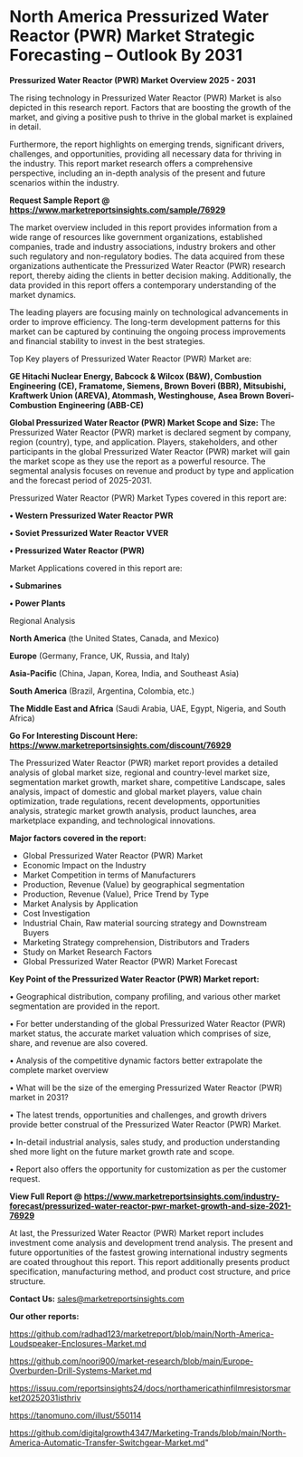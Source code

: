 # North America Pressurized Water Reactor (PWR) Market Strategic Forecasting – Outlook By 2031

<Strong> Pressurized Water Reactor (PWR) Market Overview 2025 - 2031</strong>

The rising technology in Pressurized Water Reactor (PWR) Market is also depicted in this research report. Factors that are boosting the growth of the market, and giving a positive push to thrive in the global market is explained in detail.

Furthermore, the report highlights on emerging trends, significant drivers, challenges, and opportunities, providing all necessary data for thriving in the industry. This report market research offers a comprehensive perspective, including an in-depth analysis of the present and future scenarios within the industry.

<strong>Request Sample Report @ <a href=https://www.marketreportsinsights.com/sample/76929>https://www.marketreportsinsights.com/sample/76929</a></strong>

The market overview included in this report provides information from a wide range of resources like government organizations, established companies, trade and industry associations, industry brokers and other such regulatory and non-regulatory bodies. The data acquired from these organizations authenticate the Pressurized Water Reactor (PWR) research report, thereby aiding the clients in better decision making. Additionally, the data provided in this report offers a contemporary understanding of the market dynamics.

The leading players are focusing mainly on technological advancements in order to improve efficiency. The long-term development patterns for this market can be captured by continuing the ongoing process improvements and financial stability to invest in the best strategies.

Top Key players of Pressurized Water Reactor (PWR) Market are:

<strong>GE Hitachi Nuclear Energy, Babcock & Wilcox (B&W), Combustion Engineering (CE), Framatome, Siemens, Brown Boveri (BBR), Mitsubishi, Kraftwerk Union (AREVA), Atommash, Westinghouse, Asea Brown Boveri-Combustion Engineering (ABB-CE)</strong>

<strong><b>Global Pressurized Water Reactor (PWR) Market Scope and Size:</b></strong>
The Pressurized Water Reactor (PWR) market is declared segment by company, region (country), type, and application. Players, stakeholders, and other participants in the global Pressurized Water Reactor (PWR) market will gain the market scope as they use the report as a powerful resource. The segmental analysis focuses on revenue and product by type and application and the forecast period of 2025-2031.

Pressurized Water Reactor (PWR) Market Types covered in this report are:

<strong>• Western Pressurized Water Reactor PWR

• Soviet Pressurized Water Reactor VVER

• Pressurized Water Reactor (PWR)</strong>

Market Applications covered in this report are:

<strong>• Submarines

• Power Plants</strong> 

Regional Analysis

<strong>North America</strong> (the United States, Canada, and Mexico)

<strong>Europe</strong> (Germany, France, UK, Russia, and Italy)

<strong>Asia-Pacific</strong> (China, Japan, Korea, India, and Southeast Asia)

<strong>South America</strong> (Brazil, Argentina, Colombia, etc.)

<strong>The Middle East and Africa</strong> (Saudi Arabia, UAE, Egypt, Nigeria, and South Africa)

<strong>Go For Interesting Discount Here: <a href=https://www.marketreportsinsights.com/discount/76929>https://www.marketreportsinsights.com/discount/76929</a></strong>

The Pressurized Water Reactor (PWR) market report provides a detailed analysis of global market size, regional and country-level market size, segmentation market growth, market share, competitive Landscape, sales analysis, impact of domestic and global market players, value chain optimization, trade regulations, recent developments, opportunities analysis, strategic market growth analysis, product launches, area marketplace expanding, and technological innovations.

<strong><b>Major factors covered in the report:</b></strong>
<ul>
  <li>Global Pressurized Water Reactor (PWR) Market </li>
  <li>Economic Impact on the Industry</li>
  <li>Market Competition in terms of Manufacturers</li>
  <li>Production, Revenue (Value) by geographical segmentation</li>
  <li>Production, Revenue (Value), Price Trend by Type</li>
  <li>Market Analysis by Application</li>
  <li>Cost Investigation</li>
  <li>Industrial Chain, Raw material sourcing strategy and Downstream Buyers</li>
  <li>Marketing Strategy comprehension, Distributors and Traders</li>
  <li>Study on Market Research Factors</li>
  <li>Global Pressurized Water Reactor (PWR) Market Forecast</li>
</ul>

<strong><b>Key Point of the Pressurized Water Reactor (PWR) Market report:</b></strong>

• Geographical distribution, company profiling, and various other market segmentation are provided in the report.

• For better understanding of the global Pressurized Water Reactor (PWR) market status, the accurate market valuation which comprises of size, share, and revenue are also covered.

• Analysis of the competitive dynamic factors better extrapolate the complete market overview

• What will be the size of the emerging Pressurized Water Reactor (PWR) market in 2031?

• The latest trends, opportunities and challenges, and growth drivers provide better construal of the Pressurized Water Reactor (PWR) Market.

• In-detail industrial analysis, sales study, and production understanding shed more light on the future market growth rate and scope.

• Report also offers the opportunity for customization as per the customer request.

<strong><b>View Full Report @ <a href=https://www.marketreportsinsights.com/industry-forecast/pressurized-water-reactor-pwr-market-growth-and-size-2021-76929>https://www.marketreportsinsights.com/industry-forecast/pressurized-water-reactor-pwr-market-growth-and-size-2021-76929</a></b></strong>


At last, the Pressurized Water Reactor (PWR) Market report includes investment come analysis and development trend analysis. The present and future opportunities of the fastest growing international industry segments are coated throughout this report. This report additionally presents product specification, manufacturing method, and product cost structure, and price structure.

<strong>Contact Us:</strong>
sales@marketreportsinsights.com

<strong>Our other reports:</strong>

<a href=https://github.com/radhad123/marketreport/blob/main/North-America-Loudspeaker-Enclosures-Market.md>https://github.com/radhad123/marketreport/blob/main/North-America-Loudspeaker-Enclosures-Market.md</a>

<a href=https://github.com/noori900/market-research/blob/main/Europe-Overburden-Drill-Systems-Market.md>https://github.com/noori900/market-research/blob/main/Europe-Overburden-Drill-Systems-Market.md</a>

<a href=https://issuu.com/reportsinsights24/docs/northamericathinfilmresistorsmarket20252031isthriv>https://issuu.com/reportsinsights24/docs/northamericathinfilmresistorsmarket20252031isthriv</a>

<a href=https://tanomuno.com/illust/550114>https://tanomuno.com/illust/550114</a>

<a href=https://github.com/digitalgrowth4347/Marketing-Trands/blob/main/North-America-Automatic-Transfer-Switchgear-Market.md>https://github.com/digitalgrowth4347/Marketing-Trands/blob/main/North-America-Automatic-Transfer-Switchgear-Market.md</a>"
